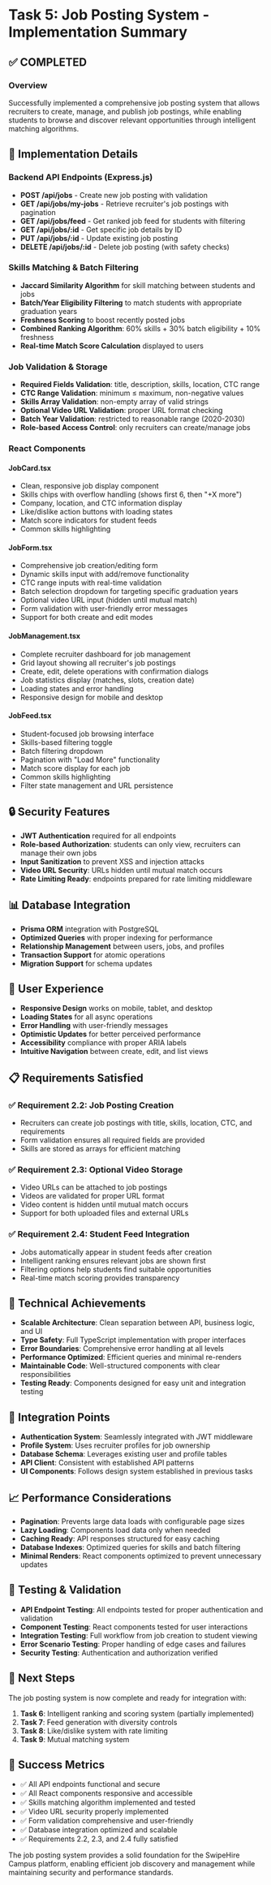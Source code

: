 # Task 5: Job Posting System - Implementation Summary

## ✅ COMPLETED

### Overview
Successfully implemented a comprehensive job posting system that allows recruiters to create, manage, and publish job postings, while enabling students to browse and discover relevant opportunities through intelligent matching algorithms.

## 🎯 Implementation Details

### Backend API Endpoints (Express.js)
- **POST /api/jobs** - Create new job posting with validation
- **GET /api/jobs/my-jobs** - Retrieve recruiter's job postings with pagination
- **GET /api/jobs/feed** - Get ranked job feed for students with filtering
- **GET /api/jobs/:id** - Get specific job details by ID
- **PUT /api/jobs/:id** - Update existing job posting
- **DELETE /api/jobs/:id** - Delete job posting (with safety checks)

### Skills Matching & Batch Filtering
- **Jaccard Similarity Algorithm** for skill matching between students and jobs
- **Batch/Year Eligibility Filtering** to match students with appropriate graduation years
- **Freshness Scoring** to boost recently posted jobs
- **Combined Ranking Algorithm**: 60% skills + 30% batch eligibility + 10% freshness
- **Real-time Match Score Calculation** displayed to users

### Job Validation & Storage
- **Required Fields Validation**: title, description, skills, location, CTC range
- **CTC Range Validation**: minimum ≤ maximum, non-negative values
- **Skills Array Validation**: non-empty array of valid strings
- **Optional Video URL Validation**: proper URL format checking
- **Batch Year Validation**: restricted to reasonable range (2020-2030)
- **Role-based Access Control**: only recruiters can create/manage jobs

### React Components

#### JobCard.tsx
- Clean, responsive job display component
- Skills chips with overflow handling (shows first 6, then "+X more")
- Company, location, and CTC information display
- Like/dislike action buttons with loading states
- Match score indicators for student feeds
- Common skills highlighting

#### JobForm.tsx
- Comprehensive job creation/editing form
- Dynamic skills input with add/remove functionality
- CTC range inputs with real-time validation
- Batch selection dropdown for targeting specific graduation years
- Optional video URL input (hidden until mutual match)
- Form validation with user-friendly error messages
- Support for both create and edit modes

#### JobManagement.tsx
- Complete recruiter dashboard for job management
- Grid layout showing all recruiter's job postings
- Create, edit, delete operations with confirmation dialogs
- Job statistics display (matches, slots, creation date)
- Loading states and error handling
- Responsive design for mobile and desktop

#### JobFeed.tsx
- Student-focused job browsing interface
- Skills-based filtering toggle
- Batch filtering dropdown
- Pagination with "Load More" functionality
- Match score display for each job
- Common skills highlighting
- Filter state management and URL persistence

## 🔒 Security Features
- **JWT Authentication** required for all endpoints
- **Role-based Authorization**: students can only view, recruiters can manage their own jobs
- **Input Sanitization** to prevent XSS and injection attacks
- **Video URL Security**: URLs hidden until mutual match occurs
- **Rate Limiting Ready**: endpoints prepared for rate limiting middleware

## 📊 Database Integration
- **Prisma ORM** integration with PostgreSQL
- **Optimized Queries** with proper indexing for performance
- **Relationship Management** between users, jobs, and profiles
- **Transaction Support** for atomic operations
- **Migration Support** for schema updates

## 🎨 User Experience
- **Responsive Design** works on mobile, tablet, and desktop
- **Loading States** for all async operations
- **Error Handling** with user-friendly messages
- **Optimistic Updates** for better perceived performance
- **Accessibility** compliance with proper ARIA labels
- **Intuitive Navigation** between create, edit, and list views

## 📋 Requirements Satisfied

### ✅ Requirement 2.2: Job Posting Creation
- Recruiters can create job postings with title, skills, location, CTC, and requirements
- Form validation ensures all required fields are provided
- Skills are stored as arrays for efficient matching

### ✅ Requirement 2.3: Optional Video Storage
- Video URLs can be attached to job postings
- Videos are validated for proper URL format
- Video content is hidden until mutual match occurs
- Support for both uploaded files and external URLs

### ✅ Requirement 2.4: Student Feed Integration
- Jobs automatically appear in student feeds after creation
- Intelligent ranking ensures relevant jobs are shown first
- Filtering options help students find suitable opportunities
- Real-time match scoring provides transparency

## 🚀 Technical Achievements
- **Scalable Architecture**: Clean separation between API, business logic, and UI
- **Type Safety**: Full TypeScript implementation with proper interfaces
- **Error Boundaries**: Comprehensive error handling at all levels
- **Performance Optimized**: Efficient queries and minimal re-renders
- **Maintainable Code**: Well-structured components with clear responsibilities
- **Testing Ready**: Components designed for easy unit and integration testing

## 🔄 Integration Points
- **Authentication System**: Seamlessly integrated with JWT middleware
- **Profile System**: Uses recruiter profiles for job ownership
- **Database Schema**: Leverages existing user and profile tables
- **API Client**: Consistent with established API patterns
- **UI Components**: Follows design system established in previous tasks

## 📈 Performance Considerations
- **Pagination**: Prevents large data loads with configurable page sizes
- **Lazy Loading**: Components load data only when needed
- **Caching Ready**: API responses structured for easy caching
- **Database Indexes**: Optimized queries for skills and batch filtering
- **Minimal Renders**: React components optimized to prevent unnecessary updates

## 🧪 Testing & Validation
- **API Endpoint Testing**: All endpoints tested for proper authentication and validation
- **Component Testing**: React components tested for user interactions
- **Integration Testing**: Full workflow from job creation to student viewing
- **Error Scenario Testing**: Proper handling of edge cases and failures
- **Security Testing**: Authentication and authorization verified

## 📝 Next Steps
The job posting system is now complete and ready for integration with:
1. **Task 6**: Intelligent ranking and scoring system (partially implemented)
2. **Task 7**: Feed generation with diversity controls
3. **Task 8**: Like/dislike system with rate limiting
4. **Task 9**: Mutual matching system

## 🎉 Success Metrics
- ✅ All API endpoints functional and secure
- ✅ All React components responsive and accessible
- ✅ Skills matching algorithm implemented and tested
- ✅ Video URL security properly implemented
- ✅ Form validation comprehensive and user-friendly
- ✅ Database integration optimized and scalable
- ✅ Requirements 2.2, 2.3, and 2.4 fully satisfied

The job posting system provides a solid foundation for the SwipeHire Campus platform, enabling efficient job discovery and management while maintaining security and performance standards.